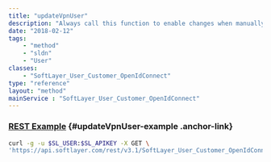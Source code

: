 ```yaml
---
title: "updateVpnUser"
description: "Always call this function to enable changes when manually configuring VPN subnet access. "
date: "2018-02-12"
tags:
    - "method"
    - "sldn"
    - "User"
classes:
    - "SoftLayer_User_Customer_OpenIdConnect"
type: "reference"
layout: "method"
mainService : "SoftLayer_User_Customer_OpenIdConnect"
---
```


### [REST Example](#updateVpnUser-example) <a href="/article/rest/"><i class="fas fa-question"></i></a> {#updateVpnUser-example .anchor-link} 
```bash
curl -g -u $SL_USER:$SL_APIKEY -X GET \
'https://api.softlayer.com/rest/v3.1/SoftLayer_User_Customer_OpenIdConnect/{SoftLayer_User_Customer_OpenIdConnectID}/updateVpnUser'
```
